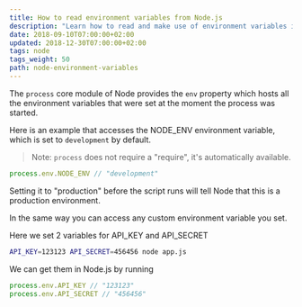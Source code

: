 ```yaml
---
title: How to read environment variables from Node.js
description: "Learn how to read and make use of environment variables in a Node.js program"
date: 2018-09-10T07:00:00+02:00
updated: 2018-12-30T07:00:00+02:00
tags: node
tags_weight: 50
path: node-environment-variables
---
```


The `process` core module of Node provides the `env` property which hosts all the environment variables that were set at the moment the process was started.

Here is an example that accesses the NODE_ENV environment variable, which is set to `development` by default.

> Note: `process` does not require a "require", it's automatically available.

```js
process.env.NODE_ENV // "development"
```

Setting it to "production" before the script runs will tell Node that this is a production environment.

In the same way you can access any custom environment variable you set.

Here we set 2 variables for API_KEY and API_SECRET

```bash
API_KEY=123123 API_SECRET=456456 node app.js
```

We can get them in Node.js by running

```js
process.env.API_KEY // "123123"
process.env.API_SECRET // "456456"
```